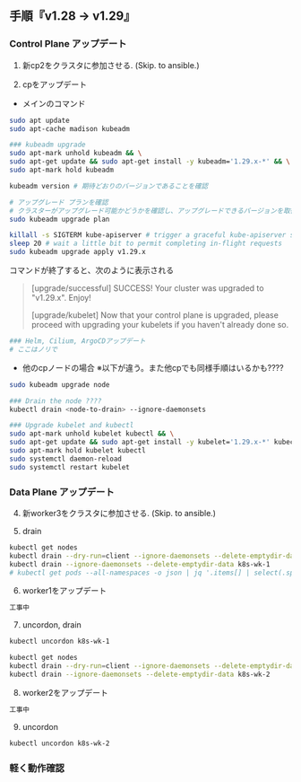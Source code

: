 ## 手順『v1.28 → v1.29』

### Control Plane アップデート

1. 新cp2をクラスタに参加させる. (Skip. to ansible.)

2. cpをアップデート
- メインのコマンド
```bash
sudo apt update
sudo apt-cache madison kubeadm

### kubeadm upgrade
sudo apt-mark unhold kubeadm && \
sudo apt-get update && sudo apt-get install -y kubeadm='1.29.x-*' && \
sudo apt-mark hold kubeadm

kubeadm version # 期待どおりのバージョンであることを確認

# アップグレード プランを確認
# クラスターがアップグレード可能かどうかを確認し、アップグレードできるバージョンを取得
sudo kubeadm upgrade plan

killall -s SIGTERM kube-apiserver # trigger a graceful kube-apiserver shutdown
sleep 20 # wait a little bit to permit completing in-flight requests
sudo kubeadm upgrade apply v1.29.x
```
コマンドが終了すると、次のように表示される

>[upgrade/successful] SUCCESS! Your cluster was upgraded to "v1.29.x". Enjoy!
>
>[upgrade/kubelet] Now that your control plane is upgraded, please proceed with upgrading your kubelets if you haven't already done so.

```bash
### Helm, Cilium, ArgoCDアップデート
# ここはノリで
```

- 他のcpノードの場合
※以下が違う。また他cpでも同様手順はいるかも????
```bash
sudo kubeadm upgrade node
```

```bash
### Drain the node ????
kubectl drain <node-to-drain> --ignore-daemonsets
```

```bash
### Upgrade kubelet and kubectl
sudo apt-mark unhold kubelet kubectl && \
sudo apt-get update && sudo apt-get install -y kubelet='1.29.x-*' kubectl='1.29.x-*' && \
sudo apt-mark hold kubelet kubectl
sudo systemctl daemon-reload
sudo systemctl restart kubelet
```


### Data Plane アップデート

4. 新worker3をクラスタに参加させる. (Skip. to ansible.)

5. drain
```bash
kubectl get nodes
kubectl drain --dry-run=client --ignore-daemonsets --delete-emptydir-data k8s-wk-1
kubectl drain --ignore-daemonsets --delete-emptydir-data k8s-wk-1
# kubectl get pods --all-namespaces -o json | jq '.items[] | select(.spec.volumes[]?.emptyDir != null) | .metadata.namespace + "/" + .metadata.name'
```

6. worker1をアップデート
```bash
工事中
```

7. uncordon, drain
```bash
kubectl uncordon k8s-wk-1

kubectl get nodes
kubectl drain --dry-run=client --ignore-daemonsets --delete-emptydir-data k8s-wk-2
kubectl drain --ignore-daemonsets --delete-emptydir-data k8s-wk-2
```

8. worker2をアップデート
```bash
工事中
```

9. uncordon
```bash
kubectl uncordon k8s-wk-2
```

### 軽く動作確認
